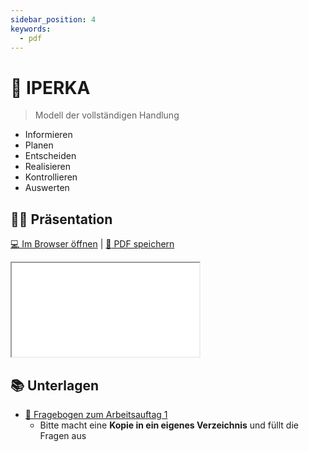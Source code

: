 ```yaml
---
sidebar_position: 4
keywords:
  - pdf
---
```


# 🧭 IPERKA

> Modell der vollständigen Handlung

- Informieren
- Planen
- Entscheiden
- Realisieren
- Kontrollieren
- Auswerten

## :teacher: Präsentation

[:computer: Im Browser öffnen](pathname:///slides/iperka) | [:floppy_disk: PDF speichern](pathname:///slides/iperka.pdf)

<iframe src="/bbzbl-modul-431/slides/iperka"></iframe>

## :books: Unterlagen

- [:pencil: Fragebogen zum Arbeitsauftag 1](https://docs.google.com/spreadsheets/d/1nLLSKc_HXZzrvfeEwa79blUbbQoYpww23377OXSqYqk/edit#gid=0)
    - Bitte macht eine **Kopie in ein eigenes Verzeichnis** und füllt die Fragen aus
